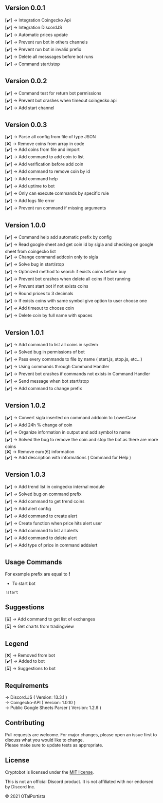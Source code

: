 ## Version 0.0.1
[✔️] -> Integration Coingecko Api\
[✔️] -> Integration DiscordJS\
[✔️] -> Automatic prices update\
[✔️] -> Prevent run bot in others channels\
[✔️] -> Prevent run bot in invalid prefix\
[✔️] -> Delete all messsages before bot runs\
[✔️] -> Command start/stop

## Version 0.0.2
[✔️] -> Command test for return bot permissions\
[✔️] -> Prevent bot crashes when timeout coingecko api\
[✔️] -> Add start channel

## Version 0.0.3
[✔️] -> Parse all config from file of type JSON\
[❌] -> Remove coins from array in code \
[✔️] -> Add coins from file and import\
[✔️] -> Add command to add coin to list\
[✔️] -> Add verification before add coin\
[✔️] -> Add command to remove coin by id\
[✔️] -> Add command help\
[✔️] -> Add uptime to bot\
[✔️] -> Only can execute commands by specific rule\
[✔️] -> Add logs file error\
[✔️] -> Prevent run command if missing arguments

## Version 1.0.0
[✔️] -> Command help add automatic prefix by config\
[✔️] -> Read google sheet and get coin id by sigla and checking on google sheet from coingecko list\
[✔️] -> Change command addcoin only to sigla\
[✔️] -> Solve bug in start/stop \
[✔️] -> Optmized method to search if exists coins before buy\
[✔️] -> Prevent bot crashes when delete all coins if bot running\
[✔️] -> Prevent start bot if not exists coins\
[✔️] -> Round prices to 3 decimals\
[✔️] -> If exists coins with same symbol give option to user choose one\
[✔️] -> Add timeout to choose coin\
[✔️] -> Delete coin by full name with spaces

## Version 1.0.1
[✔️] -> Add command to list all coins in system\
[✔️] -> Solved bug in permissions of bot \
[✔️] -> Pass every commands to file by name ( start.js, stop.js, etc...)\
[✔️] -> Using commands through Command Handler\
[✔️] -> Prevent bot crashes if commands not exists in Command Handler\
[✔️] -> Send message when bot start/stop\
[✔️] -> Add command to change prefix

## Version 1.0.2
[✔️] -> Convert sigla inserted on command addcoin to LowerCase\
[✔️] -> Add 24h % change of coin\
[✔️] -> Organize information in output and add symbol to name\
[✔️] -> Solved the bug to remove the coin and stop the bot as there are more coins\
[❌] -> Remove euro(€) information\
[✔️] -> Add description with informations ( Command for Help )

## Version 1.0.3
[✔️] -> Add trend list in coingecko internal module\
[✔️] -> Solved bug on command prefix \
[✔️] -> Add command to get trend coins\
[✔️] -> Add alert config\
[✔️] -> Add command to create alert\
[✔️] -> Create function when price hits alert user\
[✔️] -> Add command to list all alerts\
[✔️] -> Add command to delete alert\
[✔️] -> Add type of price in command addalert
        

## Usage Commands
For example prefix are equal to **!**
* To start bot

`!start`

## Suggestions
[⌛] -> Add command to get list of exchanges\
[⌛] -> Get charts from tradingview

## Legend
[❌] -> Removed from bot\
[✔️] -> Added to bot\
[⌛] -> Suggestions to bot

## Requirements
-> Discord.JS                  ( Version: 13.3.1 )\
-> Coingecko-API               ( Version: 1.0.10 )\
-> Public Google Sheets Parser ( Version: 1.2.6  )

## Contributing
Pull requests are welcome. For major changes, please open an issue first to discuss what you would like to change.\
Please make sure to update tests as appropriate.

## License

Cryptobot is licensed under the [MIT license](https://github.com/otalportista/cryptobot/blob/main/LICENSE).

This is not an official Discord product. It is not affiliated with nor endorsed by Discord Inc.

© 2021 OTalPortista

